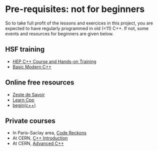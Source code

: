 
# Pre-requisites: not for beginners

So to take full profit of the lessons and exercices in this project, you are expected to have regularly programmed in old (<11) C++. If not, some events and resources for beginners are given below.


## HSF training

- [HEP C++ Course and Hands-on Training](https://indico.cern.ch/category/11733/)
- [Basic Modern C++](https://hsf-training.github.io/hsf-training-cpp-webpage/)


## Online free resources

- [Zeste de Savoir](https://zestedesavoir.com/tutoriels/822/la-programmation-en-c-moderne/)
- [Learn Cpp](https://www.learncpp.com/)
- [begin(c++)](https://gist.github.com/johnmcfarlane/1b2d9c83e4d3f700ba61e2df4077c613?utm_source=newsletter&utm_medium=email&utm_campaign=c_resources_for_your_holidays&utm_term=2021-12-14)


## Private courses

- In Paris-Saclay area, [Code Reckons](https://www.codereckons.com/formations)
- At CERN, [C++ Introduction](https://lms.cern.ch/ekp/servlet/ekp?PX=N&TEACHREVIEW=N&PTX=&CID=EKP000043329&TX=FORMAT1&LANGUAGE_TAG=en&DECORATEPAGE=N)
- At CERN, [Advanced C++](https://lms.cern.ch/ekp/servlet/ekp?TX=FORMAT1&LOTYPE=R&CID=EKP000043824)


